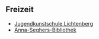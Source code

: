 ## Freizeit

- [Jugendkunstschule Lichtenberg](JUKS.md)
- [Anna-Seghers-Bibliothek](Bibliothek.md)

